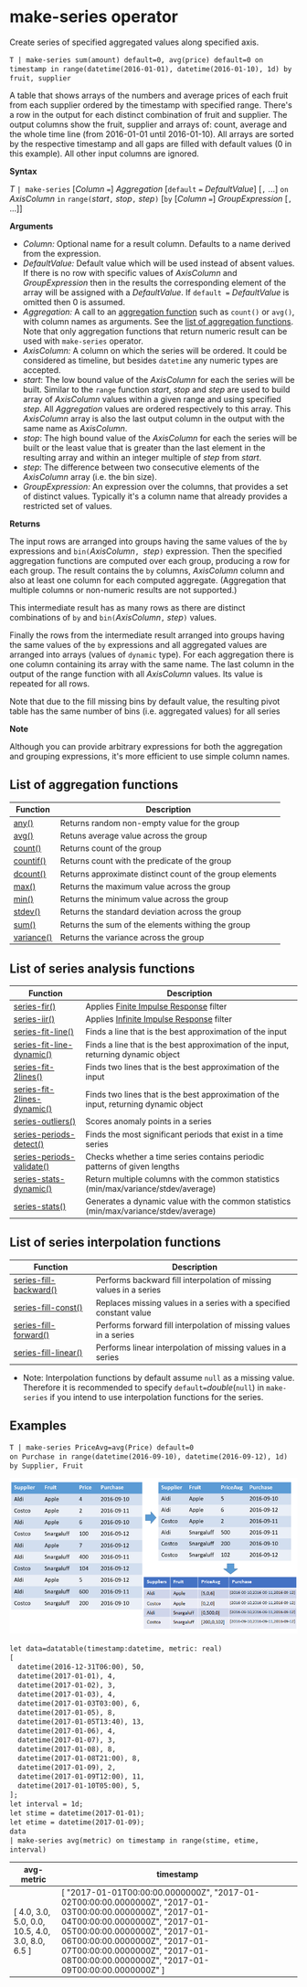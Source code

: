 # make-series operator

Create series of specified aggregated values along specified axis. 

    T | make-series sum(amount) default=0, avg(price) default=0 on timestamp in range(datetime(2016-01-01), datetime(2016-01-10), 1d) by fruit, supplier

A table that shows arrays of the numbers and average prices of each fruit from each supplier ordered by the timestamp with specified range. There's a row in the output for each distinct combination of fruit and supplier. The output columns show the fruit, supplier and arrays of: count, average and the whole time line (from 2016-01-01 until 2016-01-10). All arrays are sorted by the respective timestamp and all gaps are filled with default values (0 in this example). All other input columns are ignored.

**Syntax**

*T* `| make-series`
      [*Column* `=`] *Aggregation* [`default` `=` *DefaultValue*] [`,` ...]
    `on` *AxisColumn* `in` `range(`*start*`,` *stop*`,` *step*`)`
    [`by`
      [*Column* `=`] *GroupExpression* [`,` ...]]

**Arguments**

* *Column:* Optional name for a result column. Defaults to a name derived from the expression.
* *DefaultValue:* Default value which will be used instead of absent values. If there is no row with specific values of *AxisColumn* and *GroupExpression* then in the results the corresponding element of the array will be assigned with a *DefaultValue*. If `default =` *DefaultValue* is omitted then 0 is assumed. 
* *Aggregation:* A call to an [aggregation function](make-seriesoperator.md#list-of-aggregation-functions) such as `count()` or `avg()`, with column names as arguments. See the [list of aggregation functions](make-seriesoperator.md#list-of-aggregation-functions). Note that only aggregation functions that return numeric result can be used with `make-series` operator.
* *AxisColumn:* A column on which the series will be ordered. It could be considered as timeline, but besides `datetime` any numeric types are accepted.
* *start*: The low bound value of the *AxisColumn* for each the series will be built. Similar to the `range` function *start*, *stop* and *step* are used to build array of *AxisColumn* values within a given range and using specified *step*. All *Aggregation* values are ordered respectively to this array. This *AxisColumn* array is also the last output column in the output with the same name as *AxisColumn*.
* *stop*: The high bound value of the *AxisColumn* for each the series will be built or the least value that is greater than the last element in the resulting array and within an integer multiple of *step* from *start*.
* *step*: The difference between two consecutive elements of the *AxisColumn* array (i.e. the bin size).
* *GroupExpression:* An expression over the columns, that provides a set of distinct values. Typically it's a column name that already provides a restricted set of values. 

**Returns**

The input rows are arranged into groups having the same values of the `by` expressions and `bin(`*AxisColumn*`, `*step*`)` expression. Then the specified aggregation functions are computed over each group, producing a row for each group. The result contains the `by` columns, *AxisColumn* column and also at least one column for each computed aggregate. (Aggregation that multiple columns or non-numeric results are not supported.)

This intermediate result has as many rows as there are distinct combinations of `by` and `bin(`*AxisColumn*`,` *step*`)` values.

Finally the rows from the intermediate result arranged into groups having the same values of the `by` expressions and all aggregated values are arranged into arrays (values of `dynamic` type). For each aggregation there is one column containing its array with the same name. The last column in the output of the range function with all *AxisColumn* values. Its value is repeated for all rows. 

Note that due to the fill missing bins by default value, the resulting pivot table has the same number of bins (i.e. aggregated values) for all series  

**Note**

Although you can provide arbitrary expressions for both the aggregation and grouping expressions, it's more efficient to use simple column names.
 

## List of aggregation functions

|Function|Description|
|--------|-----------|
|[any()](any-aggfunction.md)|Returns random non-empty value for the group|
|[avg()](avg-aggfunction.md)|Retuns average value across the group|
|[count()](count-aggfunction.md)|Returns count of the group|
|[countif()](countif-aggfunction.md)|Returns count with the predicate of the group|
|[dcount()](dcount-aggfunction.md)|Returns approximate distinct count of the group elements|
|[max()](max-aggfunction.md)|Returns the maximum value across the group|
|[min()](min-aggfunction.md)|Returns the minimum value across the group|
|[stdev()](stdev-aggfunction.md)|Returns the standard deviation across the group|
|[sum()](sum-aggfunction.md)|Returns the sum of the elements withing the group|
|[variance()](variance-aggfunction.md)|Returns the variance across the group|

## List of series analysis functions

|Function|Description|
|--------|-----------|
|[series-fir()](series-firfunction.md)|Applies [Finite Impulse Response](https://en.wikipedia.org/wiki/Finite-impulse-response) filter|
|[series-iir()](series-iirfunction.md)|Applies [Infinite Impulse Response](https://en.wikipedia.org/wiki/Infinite-impulse-response) filter||[series-fit-line()](series-fit-linefunction.md)|Finds a straight line that is the best approximation of the input|
|[series-fit-line()](series-fit-linefunction.md)|Finds a line that is the best approximation of the input|
|[series-fit-line-dynamic()](series-fit-line-dynamicfunction.md)|Finds a line that is the best approximation of the input, returning dynamic object|
[series-fit-2lines()](series-fit-2linesfunction.md)|Finds two lines that is the best approximation of the input|
|[series-fit-2lines-dynamic()](series-fit-2lines-dynamicfunction.md)|Finds two lines that is the best approximation of the input, returning dynamic object|
|[series-outliers()](series-outliersfunction.md)|Scores anomaly points in a series|
|[series-periods-detect()](series-periods-detectfunction.md)|Finds the most significant periods that exist in a time series|
|[series-periods-validate()](series-periods-validatefunction.md)|Checks whether a time series contains periodic patterns of given lengths|
|[series-stats-dynamic()](series-stats-dynamicfunction.md)|Return multiple columns with the common statistics (min/max/variance/stdev/average)|
|[series-stats()](series-statsfunction.md)|Generates a dynamic value with the common statistics (min/max/variance/stdev/average)|
  
## List of series interpolation functions
|Function|Description|
|--------|-----------|
|[series-fill-backward()](series-fill-backwardfunction.md)|Performs backward fill interpolation of missing values in a series|
|[series-fill-const()](series-fill-constfunction.md)|Replaces missing values in a series with a specified constant value|
|[series-fill-forward()](series-fill-forwardfunction.md)|Performs forward fill interpolation of missing values in a series|
|[series-fill-linear()](series-fill-linearfunction.md)|Performs linear interpolation of missing values in a series|

* Note: Interpolation functions by default assume `null` as a missing value. Therefore it is recommended to specify `default=`*double*(`null`) in `make-series` if you intend to use interpolation functions for the series. 

## Examples
  
<!-- csl -->
```
T | make-series PriceAvg=avg(Price) default=0
on Purchase in range(datetime(2016-09-10), datetime(2016-09-12), 1d) by Supplier, Fruit
```
  
![](./Images/aggregations/makeseries.png)
  
<!-- csl: https://help.kusto.windows.net:443/Samples -->
```
let data=datatable(timestamp:datetime, metric: real)
[
  datetime(2016-12-31T06:00), 50,
  datetime(2017-01-01), 4,
  datetime(2017-01-02), 3,
  datetime(2017-01-03), 4,
  datetime(2017-01-03T03:00), 6,
  datetime(2017-01-05), 8,
  datetime(2017-01-05T13:40), 13,
  datetime(2017-01-06), 4,
  datetime(2017-01-07), 3,
  datetime(2017-01-08), 8,
  datetime(2017-01-08T21:00), 8,
  datetime(2017-01-09), 2,
  datetime(2017-01-09T12:00), 11,
  datetime(2017-01-10T05:00), 5,
];
let interval = 1d;
let stime = datetime(2017-01-01);
let etime = datetime(2017-01-09);
data
| make-series avg(metric) on timestamp in range(stime, etime, interval)  
```
  
|avg-metric|timestamp|
|---|---|
|[ 4.0, 3.0, 5.0, 0.0, 10.5, 4.0, 3.0, 8.0, 6.5 ]|[ "2017-01-01T00:00:00.0000000Z", "2017-01-02T00:00:00.0000000Z", "2017-01-03T00:00:00.0000000Z", "2017-01-04T00:00:00.0000000Z", "2017-01-05T00:00:00.0000000Z", "2017-01-06T00:00:00.0000000Z", "2017-01-07T00:00:00.0000000Z", "2017-01-08T00:00:00.0000000Z", "2017-01-09T00:00:00.0000000Z" ]|  

